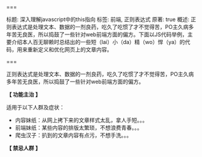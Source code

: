 ===

标题: 深入理解javascript中的this指向
标签: 前端, 正则表达式
原著: true
概述: 正则表达式是处理文本、数据的一剂良药，吃久了吃惯了才不觉得苦，PO主久病多年苦无良医，所以捣鼓了一些针对web前端方面的偏方。下面以JS代码举例，主要介绍本人百无聊赖时总结出的一些短（lai）小（da）精（wo）悍（ya）的代码，用来重新定义和优化网页上的文章内容。

===

正则表达式是处理文本、数据的一剂良药，吃久了吃惯了才不觉得苦，PO主久病多年苦无良医，所以捣鼓了一些针对web前端方面的偏方。

**【 功能主治 】**

适用于以下人群及症状：
* 内容妹纸：从网上拷下来的文章样式太乱，拿人手短。。。
* 前端妹纸：某些内容的排版太繁琐，不想浪费青春。。。
* 爬虫汉子：扒到的文章内容有点污，不想手洗。。。

**【 禁忌人群 】**
